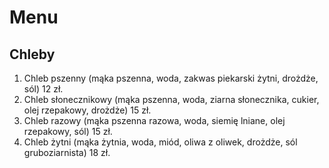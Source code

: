 # Menu

## Chleby

1. Chleb pszenny (mąka pszenna, woda, zakwas piekarski żytni, drożdże, sól) 12 zł.
2. Chleb słonecznikowy (mąka pszenna, woda, ziarna słonecznika, cukier, olej rzepakowy, drożdże) 15 zł.
3. Chleb razowy (mąka pszenna razowa, woda, siemię lniane, olej rzepakowy, sól) 15 zł.
4. Chleb żytni (mąka żytnia, woda, miód, oliwa z oliwek, drożdże, sól gruboziarnista) 18 zł.
